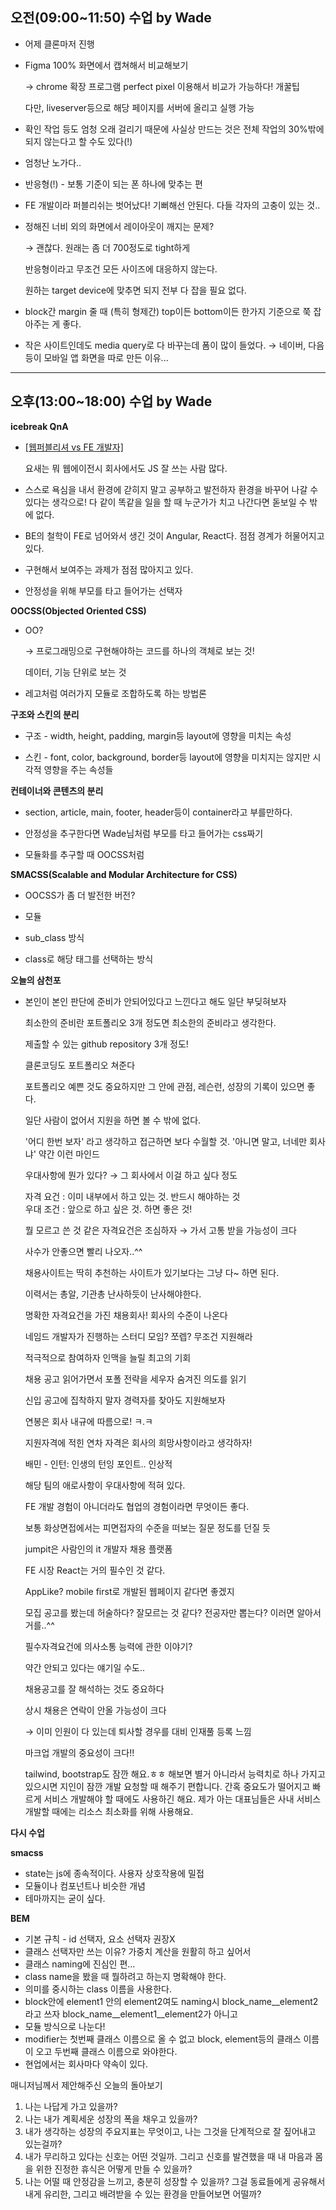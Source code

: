 ## 오전(09:00~11:50) 수업 by Wade

-   어제 클론마저 진행
    
-   Figma 100% 화면에서 캡쳐해서 비교해보기
    
    → chrome 확장 프로그램 perfect pixel 이용해서 비교가 가능하다! 개꿀팁
    
    다만, liveserver등으로 해당 페이지를 서버에 올리고 실행 가능
    
-   확인 작업 등도 엄청 오래 걸리기 때문에 사실상 만드는 것은 전체 작업의 30%밖에 되지 않는다고 할 수도 있다(!)
    
-   엄청난 노가다..
    
-   반응형(!) - 보통 기준이 되는 폰 하나에 맞추는 편
    
-   FE 개발이라 퍼블리쉬는 벗어났다! 기뻐해선 안된다. 다들 각자의 고충이 있는 것..
    
-   정해진 너비 외의 화면에서 레이아웃이 깨지는 문제?
    
    → 괜찮다. 원래는 좀 더 700정도로 tight하게
    
    반응형이라고 무조건 모든 사이즈에 대응하지 않는다.
    
    원하는 target device에 맞추면 되지 전부 다 잡을 필요 없다.
    
-   block간 margin 줄 때 (특히 형제간) top이든 bottom이든 한가지 기준으로 쭉 잡아주는 게 좋다.
    
-   작은 사이트인데도 media query로 다 바꾸는데 폼이 많이 들었다. → 네이버, 다음 등이 모바일 앱 화면을 따로 만든 이유...
    

---

## 오후(13:00~18:00) 수업 by Wade

**icebreak QnA**

-   [\[웹퍼블리셔 vs FE 개발자\]](https://mono8062.tistory.com/entry/%ED%94%84%EB%A1%A0%ED%8A%B8%EC%97%94%EB%93%9C-%EA%B0%9C%EB%B0%9C%EC%9E%90-vs-%EC%9B%B9-%ED%8D%BC%EB%B8%94%EB%A6%AC%EC%85%94-%EC%B0%A8%EC%9D%B4%EC%A0%90#:~:text=%ED%8D%BC%EB%B8%94%EB%A6%AC%EC%85%94%EB%8A%94%20%EB%94%94%EC%9E%90%EC%9D%B8%EC%9D%84%20%EB%B3%B4%EA%B3%A0,%EC%9D%84%20%ED%95%9C%EB%92%A4%20%EC%9E%91%EC%97%85%EC%9D%84%ED%95%9C%EB%8B%A4)
    
    요새는 뭐 웹에이전시 회사에서도 JS 잘 쓰는 사람 많다.
    
-   스스로 욕심을 내서 환경에 갇히지 말고 공부하고 발전하자 환경을 바꾸어 나갈 수 있다는 생각으로! 다 같이 똑같을 일을 할 때 누군가가 치고 나간다면 돋보일 수 밖에 없다.
    
-   BE의 철학이 FE로 넘어와서 생긴 것이 Angular, React다. 점점 경계가 허물어지고 있다.
    
-   구현해서 보여주는 과제가 점점 많아지고 있다.
    
-   안정성을 위해 부모를 타고 들어가는 선택자
    

**OOCSS(Objected Oriented CSS)**

-   OO?
    
    → 프로그래밍으로 구현해야하는 코드를 하나의 객체로 보는 것!
    
    데이터, 기능 단위로 보는 것
    
-   레고처럼 여러가지 모듈로 조합하도록 하는 방법론
    

**구조와 스킨의 분리**

-   구조 - width, height, padding, margin등 layout에 영향을 미치는 속성
    
-   스킨 - font, color, background, border등 layout에 영향을 미치지는 않지만 시각적 영향을 주는 속성들
    

**컨테이너와 콘텐츠의 분리**

-   section, article, main, footer, header등이 container라고 부를만하다.
    
-   안정성을 추구한다면 Wade님처럼 부모를 타고 들어가는 css짜기
    
-   모듈화를 추구할 때 OOCSS처럼
    

**SMACSS(Scalable and Modular Architecture for CSS)**

-   OOCSS가 좀 더 발전한 버전?
    
-   모듈
    
-   sub\_class 방식
    
-   class로 해당 태그를 선택하는 방식
    

**오늘의 삼천포**

-   본인이 본인 판단에 준비가 안되어있다고 느낀다고 해도 일단 부딪혀보자
    
    최소한의 준비란 포트폴리오 3개 정도면 최소한의 준비라고 생각한다.
    
    제출할 수 있는 github repository 3개 정도!
    
    클론코딩도 포트폴리오 쳐준다
    
    포트폴리오 예쁜 것도 중요하지만 그 안에 관점, 레슨런, 성장의 기록이 있으면 좋다.
    
    일단 사람이 없어서 지원을 하면 볼 수 밖에 없다.
    
    '어디 한번 보자' 라고 생각하고 접근하면 보다 수월할 것. '아니면 말고, 너네만 회사냐' 약간 이런 마인드
    
    우대사항에 뭔가 있다? → 그 회사에서 이걸 하고 싶다 정도
    
    자격 요건 : 이미 내부에서 하고 있는 것. 반드시 해야하는 것  
    우대 조건 : 앞으로 하고 싶은 것. 하면 좋은 것!
    
    뭘 모르고 쓴 것 같은 자격요건은 조심하자 → 가서 고통 받을 가능성이 크다
    
    사수가 안좋으면 빨리 나오자..^^
    
    채용사이트는 딱히 추천하는 사이트가 있기보다는 그냥 다~ 하면 된다.
    
    이력서는 총알, 기관총 난사하듯이 난사해야한다.
    
    명확한 자격요건을 가진 채용회사! 회사의 수준이 나온다
    
    네임드 개발자가 진행하는 스터디 모임? 쪼렙? 무조건 지원해라
    
    적극적으로 참여하자 인맥을 늘릴 최고의 기회
    
    채용 공고 읽어가면서 포폴 전략을 세우자 숨겨진 의도를 읽기
    
    신입 공고에 집착하지 말자 경력자를 찾아도 지원해보자
    
    연봉은 회사 내규에 따름으로! ㅋ.ㅋ
    
    지원자격에 적힌 연차 자격은 회사의 희망사항이라고 생각하자!
    
    배민 - 인턴: 인생의 턴잉 포인트.. 인상적
    
    해당 팀의 애로사항이 우대사항에 적혀 있다.
    
    FE 개발 경험이 아니더라도 협업의 경험이라면 무엇이든 좋다.
    
    보통 화상면접에서는 피면접자의 수준을 떠보는 질문 정도를 던질 듯
    
    jumpit은 사람인의 it 개발자 채용 플랫폼
    
    FE 시장 React는 거의 필수인 것 같다.
    
    AppLike? mobile first로 개발된 웹페이지 같다면 좋겠지
    
    모집 공고를 봤는데 허술하다? 잘모르는 것 같다? 전공자만 뽑는다? 이러면 알아서 거를..^^
    
    필수자격요건에 의사소통 능력에 관한 이야기?
    
    약간 안되고 있다는 얘기일 수도..
    
    채용공고를 잘 해석하는 것도 중요하다
    
    상시 채용은 연락이 안올 가능성이 크다
    
    → 이미 인원이 다 있는데 퇴사할 경우를 대비 인재풀 등록 느낌
    
    마크업 개발의 중요성이 크다!!
    
    tailwind, bootstrap도 잠깐 해요.ㅎㅎ 해보면 별거 아니라서 능력치로 하나 가지고 있으시면 지인이 잠깐 개발 요청할 때 해주기 편합니다. 간혹 중요도가 떨어지고 빠르게 서비스 개발해야 할 때에도 사용하긴 해요. 제가 아는 대표님들은 사내 서비스 개발할 때에는 리소스 최소화를 위해 사용해요.
    

**다시 수업**

**smacss**

-   state는 js에 종속적이다. 사용자 상호작용에 밀접
-   모듈이나 컴포넌트나 비슷한 개념
-   테마까지는 굳이 싶다.

**BEM**

-   기본 규칙 - id 선택자, 요소 선택자 권장X
-   클래스 선택자만 쓰는 이유? 가중치 계산을 원활히 하고 싶어서
-   클래스 naming에 진심인 편...
-   class name을 봤을 때 뭘하려고 하는지 명확해야 한다.
-   의미를 중시하는 class 이름을 사용한다.
-   block안에 element1 안의 element2여도 naming시 block\_name\_\_element2라고 쓰자 block\_name\_\_element1\_\_element2가 아니고
-   모듈 방식으로 나눈다!
-   modifier는 첫번째 클래스 이름으로 올 수 없고 block, element등의 클래스 이름이 오고 두번째 클래스 이름으로 와야한다.
-   현업에서는 회사마다 약속이 있다.

매니저님께서 제안해주신 오늘의 돌아보기

1.  나는 나답게 가고 있을까?
2.  나는 내가 계획세운 성장의 폭을 채우고 있을까?
3.  내가 생각하는 성장의 주요지표는 무엇이고, 나는 그것을 단계적으로 잘 짚어내고 있는걸까?
4.  내가 무리하고 있다는 신호는 어떤 것일까. 그리고 신호를 발견했을 때 내 마음과 몸을 위한 진정한 휴식은 어떻게 만들 수 있을까?
5.  나는 어떨 때 안정감을 느끼고, 충분히 성장할 수 있을까? 그걸 동료들에게 공유해서 내게 유리한, 그리고 배려받을 수 있는 환경을 만들어보면 어떨까?